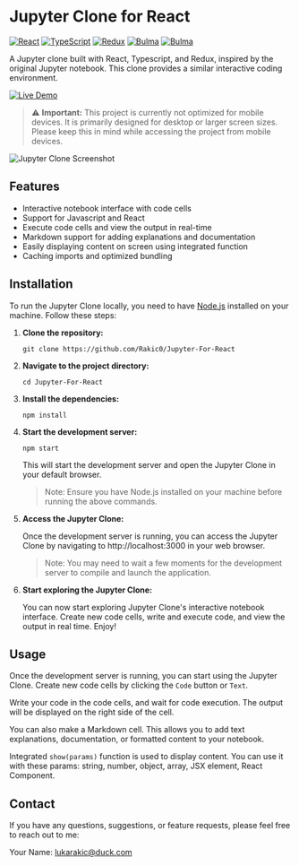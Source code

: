 # Jupyter Clone for React

[![React](https://img.shields.io/badge/React-20232A?style=for-the-badge&logo=react&logoColor=61DAFB)](https://reactjs.org/)
[![TypeScript](https://img.shields.io/badge/TypeScript-007ACC?style=for-the-badge&logo=typescript&logoColor=white)](https://www.typescriptlang.org/)
[![Redux](https://img.shields.io/badge/Redux-593D88?style=for-the-badge&logo=redux&logoColor=white)](https://redux.js.org/)
[![Bulma](https://img.shields.io/badge/Bulma-00D1B2?style=for-the-badge&logo=Bulma&logoColor=white)](https://bulma.io/)
[![Bulma](https://img.shields.io/badge/Netlify-00C7B7?style=for-the-badge&logo=netlify&logoColor=white)](https://www.netlify.com/)

A Jupyter clone built with React, Typescript, and Redux, inspired by the original Jupyter notebook. This clone provides a similar interactive coding environment.

<a href="https://Jupyter-for-react.netlify.app/" target="_blank" rel="noopener noreferrer">
  <img src="https://img.shields.io/badge/Live%20Demo-Click%20Here-success?style=for-the-badge" alt="Live Demo" />
</a>

> :warning: **Important:** This project is currently not optimized for mobile devices. It is primarily designed for desktop or larger screen sizes. Please keep this in mind while accessing the project from mobile devices.

![Jupyter Clone Screenshot](https://imgur.com/bncRFk5.png)

## Features

- Interactive notebook interface with code cells
- Support for Javascript and React
- Execute code cells and view the output in real-time
- Markdown support for adding explanations and documentation
- Easily displaying content on screen using integrated function
- Caching imports and optimized bundling

## Installation

To run the Jupyter Clone locally, you need to have [Node.js](https://nodejs.org) installed on your machine. Follow these steps:

1. **Clone the repository:**

   ```shell
   git clone https://github.com/Rakic0/Jupyter-For-React
   ```

2. **Navigate to the project directory:**

   ```shell
   cd Jupyter-For-React
   ```

3. **Install the dependencies:**

   ```shell
   npm install
   ```

4. **Start the development server:**

   ```shell
   npm start
   ```

   This will start the development server and open the Jupyter Clone in your default browser.

   > Note: Ensure you have Node.js installed on your machine before running the above commands.

5. **Access the Jupyter Clone:**

   Once the development server is running, you can access the Jupyter Clone by navigating to http://localhost:3000 in your web browser.

   > Note: You may need to wait a few moments for the development server to compile and launch the application.

6. **Start exploring the Jupyter Clone:**

   You can now start exploring Jupyter Clone's interactive notebook interface. Create new code cells, write and execute code, and view the output in real time. Enjoy!

## Usage

Once the development server is running, you can start using the Jupyter Clone. Create new code cells by clicking the `Code` button or `Text`.

Write your code in the code cells, and wait for code execution. The output will be displayed on the right side of the cell.

You can also make a Markdown cell. This allows you to add text explanations, documentation, or formatted content to your notebook.

Integrated `show(params)` function is used to display content.
You can use it with these params: string, number, object, array, JSX element, React Component.

## Contact

If you have any questions, suggestions, or feature requests, please feel free to reach out to me:

Your Name: lukarakic@duck.com

